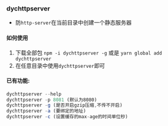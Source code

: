### dychttpserver
- 防`http-server`在当前目录中创建一个静态服务器
  
#### 如何使用
1. 下载全部包 `npm -i dychttpserver -g` 或是 `yarn global add dychttpserver`
2. 在任意目录中使用`dychttpserver`即可


#### 已有功能:
```javascript
dychttpserver --help
dychttpserver -p 8081 (默认为8080)
dychttpserver -g (是否开启gzip压缩,不传不开启)
dychttpserver -a (要绑定的地址)
dychttpserver -c (设置缓存的max-age的时间单位秒)
```